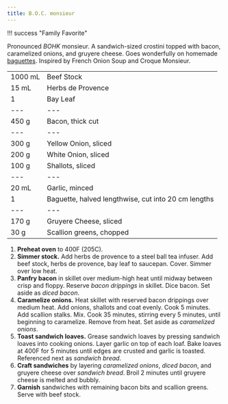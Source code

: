 ```yaml
---
title: B.O.C. monsieur
---
```

!!! success "Family Favorite"

Pronounced *BOHK* monsieur. A sandwich-sized crostini topped with bacon, caramelized onions, and gruyere cheese. Goes wonderfully on homemade [baguettes](../breads/baguettes.md). Inspired by French Onion Soup and Croque Monsieur.

|||
|:--|:--|
| 1000 mL | Beef Stock
| 15 mL   | Herbs de Provence
| 1       | Bay Leaf
| ---     | ---
| 450 g   | Bacon, thick cut
| ---     | ---
| 300 g   | Yellow Onion, sliced
| 200 g   | White Onion, sliced
| 100 g   | Shallots, sliced
| ---     | ---
| 20 mL   | Garlic, minced
| 1       | Baguette, halved lengthwise, cut into 20 cm lengths
| ---     | ---
| 170 g   | Gruyere Cheese, sliced
| 30 g    | Scallion greens, chopped


1. **Preheat oven** to 400F (205C).
2. **Simmer stock.** Add herbs de provence to a steel ball tea infuser. Add beef stock, herbs de provence, bay leaf to saucepan. Cover. Simmer over low heat.
3. **Panfry bacon** in skillet over medium-high heat until midway between crisp and floppy. Reserve *bacon drippings* in skillet. Dice bacon. Set aside as *diced bacon*.
4. **Caramelize onions.** Heat skillet with reserved bacon drippings over medium heat. Add onions, shallots and coat evenly. Cook 5 minutes. Add scallion stalks. Mix. Cook 35 minutes, stirring every 5 minutes, until beginning to caramelize. Remove from heat. Set aside as *caramelized onions*.
5. **Toast sandwich loaves.** Grease sandwich loaves by pressing sandwich loaves into cooking onions. Layer garlic on top of each loaf. Bake loaves at 400F for 5 minutes until edges are crusted and garlic is toasted. Referenced next as *sandwich bread*.
6. **Craft sandwiches** by layering *caramelized onions*, *diced bacon*, and gruyere cheese over *sandwich bread*. Broil 2 minutes until gruyere cheese is melted and bubbly.
7. **Garnish** sandwiches with remaining bacon bits and scallion greens. Serve with beef stock.

